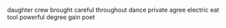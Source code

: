 daughter crew brought careful throughout dance private agree electric eat tool powerful degree gain poet